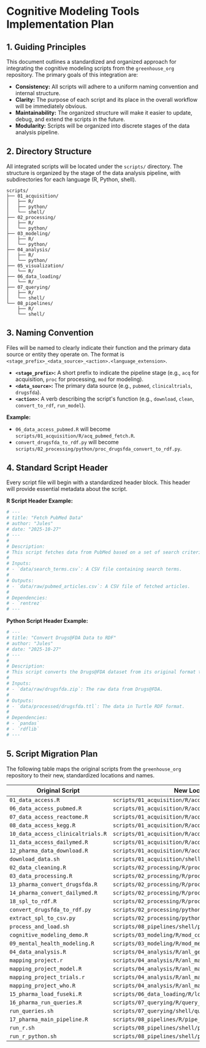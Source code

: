 # Cognitive Modeling Tools Implementation Plan

## 1. Guiding Principles

This document outlines a standardized and organized approach for integrating the cognitive modeling scripts from the `greenhouse_org` repository. The primary goals of this integration are:

*   **Consistency:** All scripts will adhere to a uniform naming convention and internal structure.
*   **Clarity:** The purpose of each script and its place in the overall workflow will be immediately obvious.
*   **Maintainability:** The organized structure will make it easier to update, debug, and extend the scripts in the future.
*   **Modularity:** Scripts will be organized into discrete stages of the data analysis pipeline.

## 2. Directory Structure

All integrated scripts will be located under the `scripts/` directory. The structure is organized by the stage of the data analysis pipeline, with subdirectories for each language (R, Python, shell).

```
scripts/
├── 01_acquisition/
│   ├── R/
│   ├── python/
│   └── shell/
├── 02_processing/
│   ├── R/
│   └── python/
├── 03_modeling/
│   ├── R/
│   └── python/
├── 04_analysis/
│   ├── R/
│   └── python/
├── 05_visualization/
│   └── R/
├── 06_data_loading/
│   └── R/
├── 07_querying/
│   ├── R/
│   └── shell/
└── 08_pipelines/
    ├── R/
    └── shell/
```

## 3. Naming Convention

Files will be named to clearly indicate their function and the primary data source or entity they operate on. The format is `<stage_prefix>_<data_source>_<action>.<language_extension>`.

*   **`<stage_prefix>`:** A short prefix to indicate the pipeline stage (e.g., `acq` for acquisition, `proc` for processing, `mod` for modeling).
*   **`<data_source>`:** The primary data source (e.g., `pubmed`, `clinicaltrials`, `drugsfda`).
*   **`<action>`:** A verb describing the script's function (e.g., `download`, `clean`, `convert_to_rdf`, `run_model`).

**Example:**
*   `06_data_access_pubmed.R` will become `scripts/01_acquisition/R/acq_pubmed_fetch.R`.
*   `convert_drugsfda_to_rdf.py` will become `scripts/02_processing/python/proc_drugsfda_convert_to_rdf.py`.

## 4. Standard Script Header

Every script file will begin with a standardized header block. This header will provide essential metadata about the script.

**R Script Header Example:**
```R
# ---
# title: "Fetch PubMed Data"
# author: "Jules"
# date: "2025-10-27"
# ---
#
# Description:
# This script fetches data from PubMed based on a set of search criteria.
#
# Inputs:
# - `data/search_terms.csv`: A CSV file containing search terms.
#
# Outputs:
# - `data/raw/pubmed_articles.csv`: A CSV file of fetched articles.
#
# Dependencies:
# - `rentrez`
# ---
```

**Python Script Header Example:**
```python
# ---
# title: "Convert Drugs@FDA Data to RDF"
# author: "Jules"
# date: "2025-10-27"
# ---
#
# Description:
# This script converts the Drugs@FDA dataset from its original format to RDF.
#
# Inputs:
# - `data/raw/drugsfda.zip`: The raw data from Drugs@FDA.
#
# Outputs:
# - `data/processed/drugsfda.ttl`: The data in Turtle RDF format.
#
# Dependencies:
# - `pandas`
# - `rdflib`
# ---
```

## 5. Script Migration Plan

The following table maps the original scripts from the `greenhouse_org` repository to their new, standardized locations and names.

| Original Script | New Location & Name |
|---|---|
| `01_data_access.R` | `scripts/01_acquisition/R/acq_generic_access.R` |
| `06_data_access_pubmed.R` | `scripts/01_acquisition/R/acq_pubmed_fetch.R` |
| `07_data_access_reactome.R` | `scripts/01_acquisition/R/acq_reactome_fetch.R` |
| `08_data_access_kegg.R` | `scripts/01_acquisition/R/acq_kegg_fetch.R` |
| `10_data_access_clinicaltrials.R` | `scripts/01_acquisition/R/acq_clinicaltrials_fetch.R` |
| `11_data_access_dailymed.R` | `scripts/01_acquisition/R/acq_dailymed_fetch.R` |
| `12_pharma_data_download.R` | `scripts/01_acquisition/R/acq_pharma_download.R` |
| `download_data.sh` | `scripts/01_acquisition/shell/acq_pharma_download.sh` |
| `02_data_cleaning.R` | `scripts/02_processing/R/proc_generic_clean.R` |
| `03_data_processing.R` | `scripts/02_processing/R/proc_generic_process.R` |
| `13_pharma_convert_drugsfda.R` | `scripts/02_processing/R/proc_drugsfda_convert.R` |
| `14_pharma_convert_dailymed.R` | `scripts/02_processing/R/proc_dailymed_convert.R` |
| `18_spl_to_rdf.R` | `scripts/02_processing/R/proc_spl_convert_to_rdf.R` |
| `convert_drugsfda_to_rdf.py` | `scripts/02_processing/python/proc_drugsfda_convert_to_rdf.py`|
| `extract_spl_to_csv.py` | `scripts/02_processing/python/proc_spl_extract_to_csv.py` |
| `process_and_load.sh` | `scripts/08_pipelines/shell/pipe_process_and_load.sh` |
| `cognitive_modeling_demo.R` | `scripts/03_modeling/R/mod_cognitive_demo.R` |
| `09_mental_health_modeling.R` | `scripts/03_modeling/R/mod_mental_health.R` |
| `04_data_analysis.R` | `scripts/04_analysis/R/anl_generic_analysis.R` |
| `mapping_project.r` | `scripts/04_analysis/R/anl_mapping_project.R` |
| `mapping_project_model.R` | `scripts/04_analysis/R/anl_mapping_project_model.R` |
| `mapping_project_trials.r` | `scripts/04_analysis/R/anl_mapping_project_trials.R` |
| `mapping_project_who.R` | `scripts/04_analysis/R/anl_mapping_project_who.R` |
| `15_pharma_load_fuseki.R` | `scripts/06_data_loading/R/load_pharma_fuseki.R` |
| `16_pharma_run_queries.R` | `scripts/07_querying/R/query_pharma_fuseki.R` |
| `run_queries.sh` | `scripts/07_querying/shell/query_pharma_fuseki.sh` |
| `17_pharma_main_pipeline.R` | `scripts/08_pipelines/R/pipe_pharma_main.R` |
| `run_r.sh` | `scripts/08_pipelines/shell/pipe_run_r.sh` |
| `run_r_python.sh` | `scripts/08_pipelines/shell/pipe_run_r_python.sh` |
